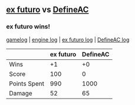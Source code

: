 ## [ex futuro](<../../ex futuro/README.md>) vs [DefineAC](<../../DefineAC/README.md>)
### ex futuro wins!

[gamelog](<gamelog.json>) | [engine log](<engine>) | [ex futuro log](<ex futuro>) | [DefineAC log](<DefineAC>)

|              | ex futuro | DefineAC |
| ------------ | --------- | -------- |
| Wins         |        +1 |       +0 |
| Score        |       100 |        0 |
| Points Spent |       990 |     1000 |
| Damage       |        52 |       65 |
